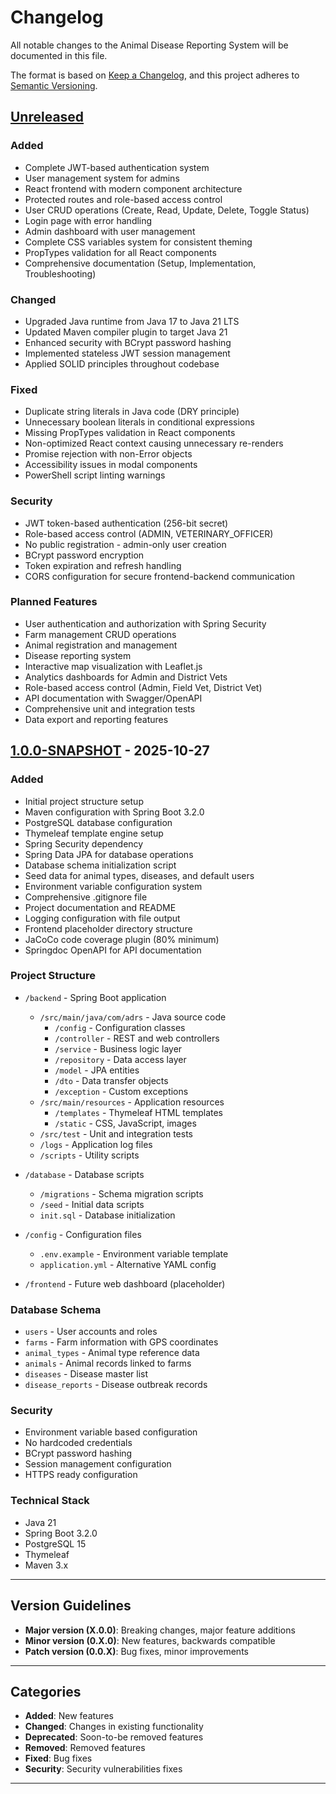 # Changelog

All notable changes to the Animal Disease Reporting System will be documented in this file.

The format is based on [Keep a Changelog](https://keepachangelog.com/en/1.0.0/),
and this project adheres to [Semantic Versioning](https://semver.org/spec/v2.0.0.html).

## [Unreleased]

### Added
- Complete JWT-based authentication system
- User management system for admins
- React frontend with modern component architecture
- Protected routes and role-based access control
- User CRUD operations (Create, Read, Update, Delete, Toggle Status)
- Login page with error handling
- Admin dashboard with user management
- Complete CSS variables system for consistent theming
- PropTypes validation for all React components
- Comprehensive documentation (Setup, Implementation, Troubleshooting)

### Changed
- Upgraded Java runtime from Java 17 to Java 21 LTS
- Updated Maven compiler plugin to target Java 21
- Enhanced security with BCrypt password hashing
- Implemented stateless JWT session management
- Applied SOLID principles throughout codebase

### Fixed
- Duplicate string literals in Java code (DRY principle)
- Unnecessary boolean literals in conditional expressions
- Missing PropTypes validation in React components
- Non-optimized React context causing unnecessary re-renders
- Promise rejection with non-Error objects
- Accessibility issues in modal components
- PowerShell script linting warnings

### Security
- JWT token-based authentication (256-bit secret)
- Role-based access control (ADMIN, VETERINARY_OFFICER)
- No public registration - admin-only user creation
- BCrypt password encryption
- Token expiration and refresh handling
- CORS configuration for secure frontend-backend communication

### Planned Features
- User authentication and authorization with Spring Security
- Farm management CRUD operations
- Animal registration and management
- Disease reporting system
- Interactive map visualization with Leaflet.js
- Analytics dashboards for Admin and District Vets
- Role-based access control (Admin, Field Vet, District Vet)
- API documentation with Swagger/OpenAPI
- Comprehensive unit and integration tests
- Data export and reporting features

## [1.0.0-SNAPSHOT] - 2025-10-27

### Added
- Initial project structure setup
- Maven configuration with Spring Boot 3.2.0
- PostgreSQL database configuration
- Thymeleaf template engine setup
- Spring Security dependency
- Spring Data JPA for database operations
- Database schema initialization script
- Seed data for animal types, diseases, and default users
- Environment variable configuration system
- Comprehensive .gitignore file
- Project documentation and README
- Logging configuration with file output
- Frontend placeholder directory structure
- JaCoCo code coverage plugin (80% minimum)
- Springdoc OpenAPI for API documentation

### Project Structure
- `/backend` - Spring Boot application
  - `/src/main/java/com/adrs` - Java source code
    - `/config` - Configuration classes
    - `/controller` - REST and web controllers
    - `/service` - Business logic layer
    - `/repository` - Data access layer
    - `/model` - JPA entities
    - `/dto` - Data transfer objects
    - `/exception` - Custom exceptions
  - `/src/main/resources` - Application resources
    - `/templates` - Thymeleaf HTML templates
    - `/static` - CSS, JavaScript, images
  - `/src/test` - Unit and integration tests
  - `/logs` - Application log files
  - `/scripts` - Utility scripts

- `/database` - Database scripts
  - `/migrations` - Schema migration scripts
  - `/seed` - Initial data scripts
  - `init.sql` - Database initialization

- `/config` - Configuration files
  - `.env.example` - Environment variable template
  - `application.yml` - Alternative YAML config

- `/frontend` - Future web dashboard (placeholder)

### Database Schema
- `users` - User accounts and roles
- `farms` - Farm information with GPS coordinates
- `animal_types` - Animal type reference data
- `animals` - Animal records linked to farms
- `diseases` - Disease master list
- `disease_reports` - Disease outbreak records

### Security
- Environment variable based configuration
- No hardcoded credentials
- BCrypt password hashing
- Session management configuration
- HTTPS ready configuration

### Technical Stack
- Java 21
- Spring Boot 3.2.0
- PostgreSQL 15
- Thymeleaf
- Maven 3.x

---

## Version Guidelines

- **Major version (X.0.0)**: Breaking changes, major feature additions
- **Minor version (0.X.0)**: New features, backwards compatible
- **Patch version (0.0.X)**: Bug fixes, minor improvements

---

## Categories

- **Added**: New features
- **Changed**: Changes in existing functionality
- **Deprecated**: Soon-to-be removed features
- **Removed**: Removed features
- **Fixed**: Bug fixes
- **Security**: Security vulnerabilities fixes

---

[Unreleased]: https://github.com/lasitha-dev/Animal-Disease-Reporting-System/compare/v1.0.0...HEAD
[1.0.0-SNAPSHOT]: https://github.com/lasitha-dev/Animal-Disease-Reporting-System/releases/tag/v1.0.0
